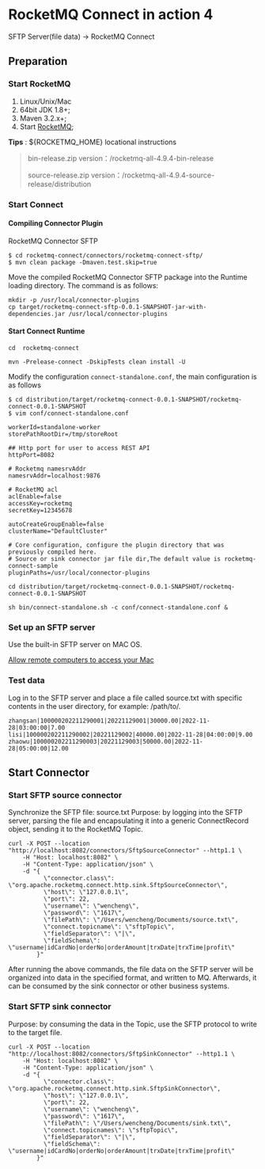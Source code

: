 # RocketMQ Connect in action 4

SFTP Server(file data) -> RocketMQ Connect

## Preparation

### Start RocketMQ

1. Linux/Unix/Mac
2. 64bit JDK 1.8+;
3. Maven 3.2.x+;
4. Start [RocketMQ](https://rocketmq.apache.org/docs/quick-start/);



**Tips** : ${ROCKETMQ_HOME} locational instructions

>bin-release.zip version：/rocketmq-all-4.9.4-bin-release
>
>source-release.zip version：/rocketmq-all-4.9.4-source-release/distribution


### Start Connect


#### **Compiling Connector Plugin**

RocketMQ Connector SFTP

```
$ cd rocketmq-connect/connectors/rocketmq-connect-sftp/
$ mvn clean package -Dmaven.test.skip=true
```

Move the compiled RocketMQ Connector SFTP package into the Runtime loading directory. The command is as follows:

```
mkdir -p /usr/local/connector-plugins
cp target/rocketmq-connect-sftp-0.0.1-SNAPSHOT-jar-with-dependencies.jar /usr/local/connector-plugins
```

#### Start Connect Runtime

```
cd  rocketmq-connect

mvn -Prelease-connect -DskipTests clean install -U

```

Modify the configuration `connect-standalone.conf`, the main configuration is as follows

```
$ cd distribution/target/rocketmq-connect-0.0.1-SNAPSHOT/rocketmq-connect-0.0.1-SNAPSHOT
$ vim conf/connect-standalone.conf
```

```
workerId=standalone-worker
storePathRootDir=/tmp/storeRoot

## Http port for user to access REST API
httpPort=8082

# Rocketmq namesrvAddr
namesrvAddr=localhost:9876

# RocketMQ acl
aclEnable=false
accessKey=rocketmq
secretKey=12345678

autoCreateGroupEnable=false
clusterName="DefaultCluster"

# Core configuration, configure the plugin directory that was previously compiled here.
# Source or sink connector jar file dir,The default value is rocketmq-connect-sample
pluginPaths=/usr/local/connector-plugins
```


```
cd distribution/target/rocketmq-connect-0.0.1-SNAPSHOT/rocketmq-connect-0.0.1-SNAPSHOT

sh bin/connect-standalone.sh -c conf/connect-standalone.conf &

```

### Set up an SFTP server

Use the built-in SFTP server on MAC OS.

[Allow remote computers to access your Mac](https://support.apple.com/zh-cn/guide/mac-help/mchlp1066/mac)

### Test data

Log in to the SFTP server and place a file called source.txt with specific contents in the user directory, for example: /path/to/.

```text
zhangsan|100000202211290001|20221129001|30000.00|2022-11-28|03:00:00|7.00
lisi|100000202211290002|20221129002|40000.00|2022-11-28|04:00:00|9.00
zhaowu|100000202211290003|20221129003|50000.00|2022-11-28|05:00:00|12.00
```

## Start Connector

### Start SFTP source connector

Synchronize the SFTP file: source.txt
Purpose: by logging into the SFTP server, parsing the file and encapsulating it into a generic ConnectRecord object, sending it to the RocketMQ Topic.

```shell
curl -X POST --location "http://localhost:8082/connectors/SftpSourceConnector" --http1.1 \
    -H "Host: localhost:8082" \
    -H "Content-Type: application/json" \
    -d "{
          \"connector.class\": \"org.apache.rocketmq.connect.http.sink.SftpSourceConnector\",
          \"host\": \"127.0.0.1\",
          \"port\": 22,
          \"username\": \"wencheng\",
          \"password\": \"1617\",
          \"filePath\": \"/Users/wencheng/Documents/source.txt\",
          \"connect.topicname\": \"sftpTopic\",
          \"fieldSeparator\": \"|\",
          \"fieldSchema\": \"username|idCardNo|orderNo|orderAmount|trxDate|trxTime|profit\"
        }"
```

After running the above commands, the file data on the SFTP server will be organized into data in the specified format, and written to MQ. Afterwards, it can be consumed by the sink connector or other business systems.

### Start SFTP sink connector

Purpose: by consuming the data in the Topic, use the SFTP protocol to write to the target file.

```shell
curl -X POST --location "http://localhost:8082/connectors/SftpSinkConnector" --http1.1 \
    -H "Host: localhost:8082" \
    -H "Content-Type: application/json" \
    -d "{
          \"connector.class\": \"org.apache.rocketmq.connect.http.sink.SftpSinkConnector\",
          \"host\": \"127.0.0.1\",
          \"port\": 22,
          \"username\": \"wencheng\",
          \"password\": \"1617\",
          \"filePath\": \"/Users/wencheng/Documents/sink.txt\",
          \"connect.topicnames\": \"sftpTopic\",
          \"fieldSeparator\": \"|\",
          \"fieldSchema\": \"username|idCardNo|orderNo|orderAmount|trxDate|trxTime|profit\"
        }"
```